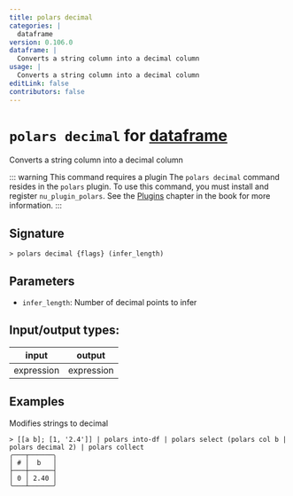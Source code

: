 ```yaml
---
title: polars decimal
categories: |
  dataframe
version: 0.106.0
dataframe: |
  Converts a string column into a decimal column
usage: |
  Converts a string column into a decimal column
editLink: false
contributors: false
---
```

<!-- This file is automatically generated. Please edit the command in https://github.com/nushell/nushell instead. -->

# `polars decimal` for [dataframe](/commands/categories/dataframe.md)

<div class='command-title'>Converts a string column into a decimal column</div>

::: warning This command requires a plugin
The `polars decimal` command resides in the `polars` plugin.
To use this command, you must install and register `nu_plugin_polars`.
See the [Plugins](/book/plugins.html) chapter in the book for more information.
:::


## Signature

```> polars decimal {flags} (infer_length)```

## Parameters

 -  `infer_length`: Number of decimal points to infer


## Input/output types:

| input      | output     |
| ---------- | ---------- |
| expression | expression |
## Examples

Modifies strings to decimal
```nu
> [[a b]; [1, '2.4']] | polars into-df | polars select (polars col b | polars decimal 2) | polars collect
╭───┬──────╮
│ # │  b   │
├───┼──────┤
│ 0 │ 2.40 │
╰───┴──────╯

```
